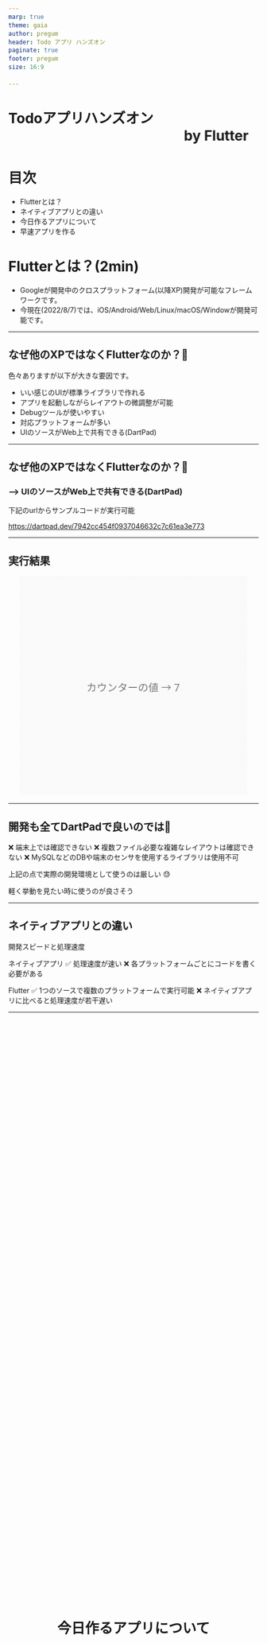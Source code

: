 ```yaml
---
marp: true
theme: gaia
author: pregum
header: Todo アプリ ハンズオン
paginate: true
footer: pregum
size: 16:9

---
```

<!-- headingDivider: 1 -->

 
# Todoアプリハンズオン <marquee behaivor="slide" scrolldelay="10">by Flutter</marquee>
 
# 目次

* Flutterとは？
* ネイティブアプリとの違い
* 今日作るアプリについて
* 早速アプリを作る

# Flutterとは？(2min)

* Googleが開発中のクロスプラットフォーム(以降XP)開発が可能なフレームワークです。
* 今現在(2022/8/7)では、iOS/Android/Web/Linux/macOS/Windowが開発可能です。


---
## なぜ他のXPではなくFlutterなのか？:thinking:

色々ありますが以下が大きな要因です。

<ul>
  <li>いい感じのUIが標準ライブラリで作れる</li>
  <li>アプリを起動しながらレイアウトの微調整が可能</li>
  <li>Debugツールが使いやすい</li>
  <li>対応プラットフォームが多い</li>
  <li>UIのソースがWeb上で共有できる(DartPad)</li>
</ul>

<!-- ---
<style scoped>
  .red-border {
    border: solid red;
  }
</style>
## なぜ他のXPではなくFlutterなのか？:thinking:

今回のハンズオンでは赤枠の部分を実際に体験できる箇所です。

<ul> 
  <li class="red-border"> いい感じのUIが標準ライブラリで作れる </li>
  <li class="red-border"> アプリを起動しながらレイアウトの微調整が可能 </li>
  <li class="red-border"> Debugツールが使いやすい </li>
  <li> 対応プラットフォームが多い </li>
  <li> UIのソースがWeb上で共有できる(DartPad) </li>
</ul> -->

---
## なぜ他のXPではなくFlutterなのか？:thinking:

### --> UIのソースがWeb上で共有できる(DartPad)

下記のurlからサンプルコードが実行可能

https://dartpad.dev/7942cc454f0937046632c7c61ea3e773 



---
## 実行結果

<style scoped>
  .middle-center {
    margin: 0 auto;
    width: 100%;
    object-fit: contain;
    /* background-color: red; */
  }
</style>

<img class="middle-center" src="./images/counter_sample_1.png" height=440 />


---
##  開発も全てDartPadで良いのでは:thinking:

<!-- ✅ UIレイアウトの共有が簡単(Code Penみたいに共有可能) -->
❌ 端末上では確認できない
❌ 複数ファイル必要な複雑なレイアウトは確認できない
❌ MySQLなどのDBや端末のセンサを使用するライブラリは使用不可

上記の点で実際の開発環境として使うのは厳しい 😓 

軽く挙動を見たい時に使うのが良さそう

---
## ネイティブアプリとの違い 

開発スピードと処理速度

ネイティブアプリ
✅  処理速度が速い
:x: 各プラットフォームごとにコードを書く必要がある

Flutter
✅  1つのソースで複数のプラットフォームで実行可能
:x: ネイティブアプリに比べると処理速度が若干遅い

---
<style scoped>
  .tes {
    width: 100%;
    justify-content: center;
    align-content: center;
    display: flex;
    height: 60vh;
    /* background-color: green; */
    text-align: center;
    line-height: 60vh;
  }
</style>

<h1 class="tes"> 今日作るアプリについて </h1>

---
## 今日作るアプリについて
#### 今日できるアプリ

https://github.com/Pregum/todo-app-hands-on-flutter

機能一覧

* タスク作成機能
* タスク編集機能
* タスク削除機能
* タスク完了チェック機能




---
## アプリを作り始める前に

#### FlutterのUIについて

FlutterのUIは全て**ウィジェット**

* テキスト
* ボタン
* チェックボックス
* etc...

---
### FlutterのUIについて
ウィジェットは大きく分けて2種類存在する

* **状態(State)を持つStateful Widget**
  * setState()で状態を変更可能
* **状態(State)を持たないStateless Widget**
  * setState()は使用不可
  * 親ウィジェットや外部から受け取るデータによって更新可能

最初はStateful Widgetを使っておけばOK:+1:

---
### Flutterは宣言的UI

<style scoped>
  .left {
    display: flex;
    width: 48%;
    flex-direction: column;
  }
  .center{
    display: flex;
    width: 4px;
    margin: 8px;
    background-color: black
  }
  .right {
    display: flex;
    width: 48%;
    flex-direction: column;
  }
  .container {
    display: flex;
    flex-direction: row;
    margin-top: 16px;
  }
</style>

<div class="container">
  <div class="left">

  ###### 宣言的UI (React, SwiftUI, etc...)

    String name = 'taro';

    Center(
      child: Text('Hello $name'),
    ),

    // -> Hello taro

  何を表示させるかを記述する。
  </div>

  <div class="center">
  </div>

  <div class="left">

  ###### 命令的UI (UIKit, WinForms, etc...)

    text.frame = CGRect(
      x: 50,
      y: 50,
      width: 50,
      height: 50
    )
    text.text = "taro"
    text.textAlignment = NSTextAlignment.Center

  レイアウトの配置からテキストの文字列まで記述する。
    
  </div>
</div>

---
### 一言で表すと

宣言的UIは**何をしたいかをコードで伝える** (What)

命令的UIは**どのようにしたいかをコードで伝える** (How)

---
## Flutterでの描画

どのウィジェットを使用する場合でもレイアウトは `build` メソッドに記述されています。

Text, ListView, Slider, Container, etc...
どのウィジェットでも`build` メソッドに記載されています。
レイアウトを確認したいときは`build` で検索すると良いです。

---

<style scoped>
  .left {
    display: flex;
    width: 48%;
    flex-direction: column;
  }
  .center{
    display: flex;
    width: 4px;
    margin: 8px;
    background-color: black
  }
  .right {
    display: flex;
    width: 48%;
    flex-direction: column;
  }
  .container {
    display: flex;
    flex-direction: row;
    margin-top: 16px;
  }
</style>

## 【注意】画面の更新にはルールが存在する


画面の更新処理は必ず `setState()` メソッドの中に記述する！！

<div class="container">
  <div class="left">

  ✅  OK

    // :
    Text(count)
    // :

    // ヨシ！
    setState(() {
      count = count + 1;
    });

  </div>
  <div class="center">
  </div>
  <div class="right">

  :x: NG

    // :
    Text(count)
    // :

    // これでは画面に+1された値が反映されない
    count = count + 1;

  </div>
</div>




---
## Todoアプリで使う主なウィジェット

* **MaterialApp**
  * 根本にとりあえず置いておくウィジェット

* **Scaffold**
  * 画面の大枠を作ってくれるウィジェット

* **ListView**
  * いい感じにリスト形式で表示してくれる便利なウィジェット 

* **Container**
  * 十徳ナイフのような万能ウィジェット

---
## 作成の流れ

1. プロジェクト作成
2. サンプルアプリ(カウンターアプリ)動作確認
3. 1つのタスクのUI作成
4. リスト形式に並べるUIを作成
5. ウィジェット切り出し
6. ローカルDB(Hive)のライブラリを追加

---
## プロジェクト作成

下記URLからGit Cloneをお願いします。

https://github.com/Pregum/todo-app-hands-on-flutter

ssh
`git@github.com:Pregum/todo-app-hands-on-flutter.git`

---

<style scoped>
  img .bottom {

  }
</style>
## サンプル(カウンターアプリ)動作確認

CloneしたプロジェクトをAndroid エミュレータで動かしてみます。

ここではVS Codeを使用します。

`main.dart`をVSCode上で選択後、起動先エミュレータを設定します。

![](images/image_1_1.png)

---

## 1つのタスクUI作成
#### TodoTileWidgetクラスの作成

`todo_tile_widget.dart` ファイルを作成し、
ファイル内に`TodoTileWidget` クラスを作成します。

```dart
class TodoTileWidget extends StatefulWidget {
  // :
}


class _TodoTileWidgetState extends State<TodoTileWidget> {
  // :
}
```

---
## 1つのタスクUI作成

#### todo.dart, todo.g.dartファイルを配置

<style scoped>
  .left {
    display: flex;
    width: 60%;
    flex-direction: column;
  }
  .center{
    display: flex;
    width: 4px;
    margin: 8px;
    background-color: black
  }
  .right {
    display: flex;
    width: 40%;
    flex-direction: column;
  }
  .container {
    display: flex;
    flex-direction: row;
    margin-top: 16px;
  }
</style>


<div class="container">
  <div class="left">

  先ほど共有しましたファイルから
  `todo.dart`, `todo.g.dart`ファイルを
   `lib` フォルダ直下へ配置します。

  </div>
  <div class="center">
  </div>
  <div class="right">
   <img src="images/todo_tile_create_1.png" width=340 />

  </div>
</div>

---
## 1つのタスクUI作成

#### Hiveプラグインのインポート

`pubspec.yaml`ファイルの
`dependencies`に下記ライブラリを記載し、保存します。

```yaml
dependencies:
  // :
  hive: ^2.2.3
  uuid: ^3.0.6
  hive_flutter: ^1.1.0
```

※ インデントがずれているとうまく読み込めないのでご注意下さい。

---
## 1つのタスクUI作成

#### Hiveの開発関連のプラグインをインポート

`pubspec.yaml` ファイルの
`dev_dependencies`に下記ライブラリを記載し、保存します。

```yaml
dev_dependencies:
  // :
  hive_generator: ^1.1.3
  build_runner: ^2.2.0
```

※ インデントがずれているとうまく読み込めないのでご注意下さい。

---
## 1つのタスクUI作成

#### 引数にTodoクラスのオブジェクトを設定

`TodoTileWidget` クラスの引数に Todoクラスの引数を追加します。

```dart
class TodoTileWidget extends StatefulWidget {
  final Todo todo;
  const TodoTileWidget({ Key? key, required this.todo, })
   : super(key: key);
}

class _TodoTileWidgetState extends State<TodoTileWidget> {
  // 使うときは widget.todo でアクセス可能
}
```

---
## 1つのタスクUI作成
#### Tileウィジェットを作成
* `Card` > `CheckboxListTile` > `Text` の順でウィジェットを配置

```dart
Widget build(BuildContext context) {
  return Card(
    child: CheckboxListTile(
      value: /* check用の変数を設定 */
      onChanged: (bool? value) { /* チェックのON/OFF時のコールバックを設定 */ } 
      title: Text(/* ここにタスク名を設定 */), 
      subtitle: Text(/* ここに更新日を設定 */), 
    )
  );
}
```

---
## 1つのタスクUI作成
#### スライドで削除できるUIを作成

先ほどのCardウィジェットを`Dismissible` > `Container` で包みます。

```dart
Widget build(BuildContext context) {
  return Dismissible(
    child: Contaienr(
      child: Card(
        // :
      )
    )
  );
}
```

---

## 1つのタスクUI作成

#### 編集と削除用コールバックを引数に追加

`TodoTileWidget`クラスに編集と削除用のコールバックを追加します。

```dart
class TodoTileWidget extends StatefulWidget {
  final Todo todo;
  final Function()? onDismiss; // 削除用コールバック -- 追加した行
  final Function()? onLongTap; // 編集用コールバック -- 追加した行
  const TodoTileWidget({
    Key? key,
    required this.todo,
    this.onDismiss, // 削除用コールバック -- 追加した行
    this.onLongTap, // 編集用コールバック -- 追加した行
  }) : super(key: key);
```

---
## リスト形式のUIを作成

#### todo_page.dartファイルの作成

`lib`フォルダ直下に `todo_page.dart` ファイルを作成します。

`todo_page.dart`ファイル内に `TodoPage` クラスを作成します。

```dart
class TodoPage extends StatefulWidget {
  // :
}

class _TodoPageState extends State<TodoPage> {
  // :
}
```

---
## リスト形式のUIを作成

#### TodoTileWidget ウィジェットを配置

先ほど作成した `TodoPage` クラスの `build` メソッドに
`TodoTileWidget` ウィジェットを配置します。

```dart
@override
Widget build(BuildContext context) {
  return TodoTileWidget(todo: Todo);
}
```




---
## 参考サイト


* https://twitter.com/gethackteam/status/1268892357027663873?ref_src=twsrc%5Etfw%7Ctwcamp%5Etweetembed%7Ctwterm%5E1268892357027663873%7Ctwgr%5E12007820d2fc3fecbe0ca6381183ab580763b432%7Ctwcon%5Es1_&ref_url=https%3A%2F%2Fqiita.com%2FHiroyuki_OSAKI%2Fitems%2Ff3f88ae535550e95389d

* https://qiita.com/Hiroyuki_OSAKI/items/f3f88ae535550e95389d

* https://ui.dev/imperative-vs-declarative-programming

---
* Flutterとは(2min)
* なんで他のクラスプラットフォームではないの？:thinking:
  * いい感じのUIが標準ライブラリで作れる
  * レイアウトの微調整が簡単
  * 対応プラットフォームが多い
  * UIのソースがWeb上で共有できる(DartPad)
* クロスプラットフォームアプリとネイティブアプリの違い(2min)
* 今日作るアプリのデモ画面(1min)
* ハンズオン開始
  * 画面を作ろう
    * 重要なウィジェット
      * StatefulWidget
        * MaterialApp
        * Scaffold
        * Container
    * このアプリのMVPウィジェット
      * ListView
    * 今日使うウィジェット達一覧
      * main.dart
        * CircularProgressIndicator.adaptive()
        * MaterialApp
        * Scaffold
        * AppBar
        * FloatingActionButton
        * Icon
        * SnackBar
        * Text
        * StatefulWidget
        * StatelessWidget
      * 
    * 画面一覧
      * main.dart
      * observer.dart
      * todo.dart
      * todo.g.dart
      * todo_manager.dart
      * todo_screen.dart
      * todo_service.dart
      * todo_tile_widget.dart
